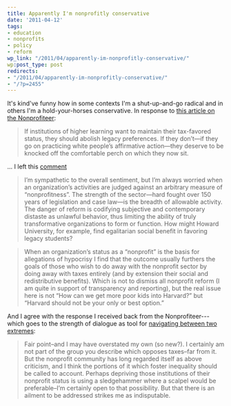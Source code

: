 ```yaml
---
title: Apparently I'm nonprofitly conservative
date: '2011-04-12'
tags:
- education
- nonprofits
- policy
- reform
wp_link: "/2011/04/apparently-im-nonprofitly-conservative/"
wp:post_type: post
redirects:
- "/2011/04/apparently-im-nonprofitly-conservative/"
- "/?p=2455"
---
```


It's kind've funny how in some contexts I'm a shut-up-and-go radical and in others I'm a hold-your-horses conservative. In response to [this article on the Nonprofiteer](http://nonprofiteer.net/2011/01/19/the-rich-get-richer-once-more/):

> If institutions of higher learning want to maintain their tax-favored status, they should abolish legacy preferences. If they don’t—if they go on practicing white people’s affirmative action—they deserve to be knocked off the comfortable perch on which they now sit.

... I left this [comment](http://nonprofiteer.net/2011/01/19/the-rich-get-richer-once-more/#comment-5207)

> I’m sympathetic to the overall sentiment, but I’m always worried when an organization’s activities are judged against an arbitrary measure of “nonprofitness”. The strength of the sector—hard fought over 150 years of legislation and case law—is the breadth of allowable activity. The danger of reform is codifying subjective and contemporary distaste as unlawful behavior, thus limiting the ability of truly transformative organizations to form or function. How might Howard University, for example, find egalitarian social benefit in favoring legacy students?

>

> When an organization’s status as a “nonprofit” is the basis for allegations of hypocrisy I find that the outcome usually furthers the goals of those who wish to do away with the nonprofit sector by doing away with taxes entirely (and by extension their social and redistributive benefits). Which is not to dismiss all nonprofit reform (I am quite in support of transparency and reporting), but the real issue here is not “How can we get more poor kids into Harvard?” but “Harvard should not be your only or best option.”

And I agree with the response I received back from the Nonprofiteer---which goes to the strength of dialogue as tool for [navigating between two extremes](http://www.island94.org/2008/12/the-nonprofit-between-scylla-and-charydbis/):

> Fair point–and I may have overstated my own (so new?). I certainly am not part of the group you describe which opposes taxes–far from it. But the nonprofit community has long regarded itself as above criticism, and I think the portions of it which foster inequality should be called to account. Perhaps depriving those institutions of their nonprofit status is using a sledgehammer where a scalpel would be preferable–I’m certainly open to that possibility. But that there is an ailment to be addressed strikes me as indisputable.
